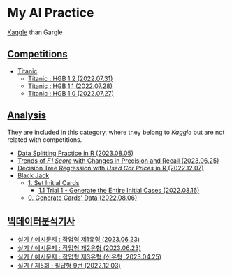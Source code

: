 # My AI Practice

[Kaggle](https://www.kaggle.com/kangrokkim) than Gargle


## [Competitions](/Kaggle/Competitions)

- [Titanic](Kaggle/Competitions/Titanic/)
  - [Titanic : HGB 1.2 (2022.07.31)](Kaggle/Competitions/Titanic/README.md#titanic--hgb-12-20220731)
  - [Titanic : HGB 1.1 (2022.07.28)](Kaggle/Competitions/Titanic/README.md#titanic--hgb-11-20220728)
  - [Titanic : HGB 1.0 (2022.07.27)](Kaggle/Competitions/Titanic/README.md#titanic--hgb-10-20220727)


## [Analysis](/Kaggle/Analysis/)

  They are included in this category, where they belong to *Kaggle* but are not related with competitions.

  - [Data Splitting Practice in R (2023.08.05)](./Kaggle/Analysis/DataSplitting/)
  - [Trends of *F1 Score* with Changes in Precision and Recall (2023.06.25)](./Kaggle/Analysis/F1Score/)
  - [Decision Tree Regression with *Used Car Prices* in R (2022.12.07)](./Kaggle/Analysis/CarPrice/)
  - [Black Jack](./Kaggle/Analysis/BlackJack/)
    - [1. Set Initial Cards](./Kaggle/Analysis/BlackJack/README.md#1-set-initial-cards)
      - [1.1 Trial 1 - Generate the Entire Initial Cases (2022.08.16)](./Kaggle/Analysis/BlackJack/README.md#11-trial-1---generate-the-entire-initial-cases-20220816)
    - [0. Generate Cards' Data (2022.08.06)](./Kaggle/Analysis/BlackJack/README.md#0-generate-cards-data-20220806)


## [빅데이터분석기사](/BAE/)

  - [실기 / 예시문제 : 작업형 제1유형 (2023.06.23)](./BAE/README.md#실기--예시문제--작업형-제1유형-20230623)
  - [실기 / 예시문제 : 작업형 제2유형 (2023.06.23)](./BAE/README.md#실기--예시문제--작업형-제2유형-20230623)
  - [실기 / 예시문제 : 작업형 제3유형 (신유형, 2023.04.25)](./BAE/README.md#실기--예시문제--작업형-제3유형-신유형-20230425)
  - [실기 / 제5회 : 필답형 9번 (2022.12.03)](./BAE/README.md#실기--제5회--필답형-9번-20221203)